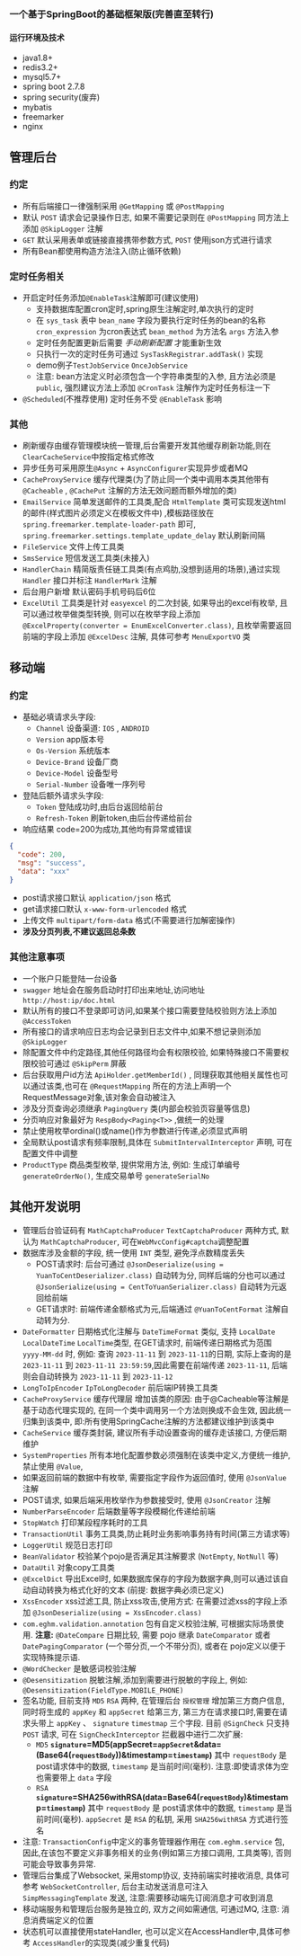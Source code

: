 ### 一个基于SpringBoot的基础框架版(完善直至转行)

#### 运行环境及技术

* java1.8+
* redis3.2+
* mysql5.7+
* spring boot 2.7.8
* spring security(废弃)
* mybatis
* freemarker
* nginx

## 管理后台

### 约定

* 所有后端接口一律强制采用 `@GetMapping` 或 `@PostMapping`
* 默认 `POST` 请求会记录操作日志, 如果不需要记录则在 `@PostMapping` 同方法上添加 `@SkipLogger` 注解
* `GET` 默认采用表单或链接直接携带参数方式, `POST` 使用json方式进行请求
* 所有Bean都使用构造方法注入(防止循环依赖)

### 定时任务相关

* 开启定时任务添加`@EnableTask`注解即可(建议使用)
    * 支持数据库配置cron定时,spring原生注解定时,单次执行的定时
    * 在 `sys_task` 表中 `bean_name` 字段为要执行定时任务的bean的名称 `cron_expression` 为cron表达式 `bean_method`
      为方法名 `args` 方法入参
    * 定时任务配置更新后需要 *手动刷新配置* 才能重新生效
    * 只执行一次的定时任务可通过 `SysTaskRegistrar.addTask()` 实现
    * demo例子`TestJobService` `OnceJobService`
    * 注意: bean方法定义时必须包含一个字符串类型的入参, 且方法必须是 `public`, 强烈建议方法上添加 `@CronTask`
      注解作为定时任务标注一下
* `@Scheduled`(不推荐使用) 定时任务不受 `@EnableTask` 影响

### 其他

* 刷新缓存由缓存管理模块统一管理,后台需要开发其他缓存刷新功能,则在`ClearCacheService`中按指定格式修改
* 异步任务可采用原生`@Async` + `AsyncConfigurer`实现异步或者MQ
* `CacheProxyService` 缓存代理类(为了防止同一个类中调用本类其他带有 `@Cacheable` , `@CachePut`
  注解的方法无效问题而额外增加的类)
* `EmailService` 简单发送邮件的工具类,配合 `HtmlTemplate` 类可实现发送html的邮件(样式图片必须定义在模板文件中)
  ,模板路径放在 `spring.freemarker.template-loader-path` 即可, `spring.freemarker.settings.template_update_delay` 默认刷新间隔
* `FileService` 文件上传工具类
* `SmsService` 短信发送工具类(未接入)
* `HandlerChain` 精简版责任链工具类(有点鸡肋,没想到适用的场景),通过实现 `Handler` 接口并标注 `HandlerMark` 注解
* 后台用户新增 默认密码手机号码后6位
* `ExcelUtil` 工具类是针对 `easyexcel` 的二次封装, 如果导出的excel有枚举, 且可以通过枚举做类型转换,
  则可以在枚举字段上添加 `@ExcelProperty(converter = EnumExcelConverter.class)`,
  且枚举需要返回前端的字段上添加 `@ExcelDesc` 注解, 具体可参考 `MenuExportVO` 类

## 移动端

### 约定

* 基础必填请求头字段:
    * `Channel` 设备渠道: `IOS` , `ANDROID`
    * `Version` app版本号
    * `Os-Version` 系统版本
    * `Device-Brand` 设备厂商
    * `Device-Model` 设备型号
    * `Serial-Number` 设备唯一序列号
* 登陆后额外请求头字段:
    * `Token` 登陆成功时,由后台返回给前台
    * `Refresh-Token` 刷新token,由后台传递给前台
* 响应结果 code=200为成功,其他均有异常或错误

```json
{
  "code": 200, 
  "msg": "success",
  "data": "xxx" 
}
```

* post请求接口默认 `application/json` 格式
* get请求接口默认 `x-www-form-urlencoded` 格式
* 上传文件 `multipart/form-data` 格式(不需要进行加解密操作)
* **涉及分页列表,不建议返回总条数**

### 其他注意事项

* 一个账户只能登陆一台设备
* `swagger` 地址会在服务启动时打印出来地址,访问地址 `http://host:ip/doc.html`
* 默认所有的接口不登录即可访问,如果某个接口需要登陆校验则方法上添加 `@AccessToken`
* 所有接口的请求响应日志均会记录到日志文件中,如果不想记录则添加 `@SkipLogger`
* 除配置文件中约定路径,其他任何路径均会有权限校验, 如果特殊接口不需要权限校验可通过 `@SkipPerm` 屏蔽
* 后台获取用户id方法 `ApiHolder.getMemberId()` , 同理获取其他相关属性也可以通过该类,也可在 `@RequestMapping`
  所在的方法上声明一个RequestMessage对象,该对象会自动被注入
* 涉及分页查询必须继承 `PagingQuery` 类(内部会校验页容量等信息)
* 分页响应对象最好为 `RespBody<Paging<T>>` ,做统一的处理
* 禁止使用枚举ordinal()或name()作为参数进行传递,必须显式声明
* 全局默认post请求有频率限制,具体在 `SubmitIntervalInterceptor` 声明, 可在配置文件中调整
* `ProductType` 商品类型枚举, 提供常用方法, 例如: 生成订单编号 `generateOrderNo()`, 生成交易单号 `generateSerialNo`

## 其他开发说明
* 管理后台验证码有 `MathCaptchaProducer` `TextCaptchaProducer` 两种方式, 默认为 `MathCaptchaProducer`, 可在`WebMvcConfig#captcha`调整配置
* 数据库涉及金额的字段, 统一使用 `INT` 类型, 避免浮点数精度丢失
    * POST请求时: 后台可通过 `@JsonDeserialize(using = YuanToCentDeserializer.class)` 自动转为分,
      同样后端的分也可以通过 `@JsonSerialize(using = CentToYuanSerializer.class)` 自动转为元返回给前端
    * GET请求时: 前端传递金额格式为元,后端通过 `@YuanToCentFormat` 注解自动转为分.
* `DateFormatter` 日期格式化注解与 `DateTimeFormat` 类似, 支持 `LocalDate` `LocalDateTime` `LocalTime`类型, 在GET请求时,
  前端传递日期格式为范围  `yyyy-MM-dd` 时, 例如: 查询 `2023-11-11` 到 `2023-11-11`的日期, 实际上查询的是 `2023-11-11`
  到 `2023-11-11 23:59:59`,因此需要在前端传递 `2023-11-11`, 后端则会自动转换为 `2023-11-11` 到 `2023-11-12`
* `LongToIpEncoder` `IpToLongDecoder` 前后端IP转换工具类
* `CacheProxyService` 缓存代理层 增加该类的原因: 由于@Cacheable等注解是基于动态代理实现的, 在同一个类中调用另一个方法则换成不会生效,
  因此统一归集到该类中, 即:所有使用SpringCache注解的方法都建议维护到该类中
* `CacheService` 缓存类封装, 建议所有手动设置查询的缓存走该接口, 方便后期维护
* `SystemProperties` 所有本地化配置参数必须强制在该类中定义,方便统一维护, 禁止使用 `@Value`,
* 如果返回前端的数据中有枚举, 需要指定字段作为返回值时, 使用 `@JsonValue` 注解
* POST请求, 如果后端采用枚举作为参数接受时, 使用 `@JsonCreator` 注解
* `NumberParseEncoder` 后端数量等字段模糊化传递给前端
* `StopWatch` 打印某段程序耗时的工具
* `TransactionUtil` 事务工具类,防止耗时业务影响事务持有时间(第三方请求等)
* `LoggerUtil` 规范日志打印
* `BeanValidator` 校验某个pojo是否满足其注解要求 (`NotEmpty`, `NotNull` 等)
* `DataUtil` 对象copy工具类
* `@ExcelDict` 导出Excel时, 如果数据库保存的字段为数据字典,则可以通过该自动自动转换为格式化好的文本 (前提:
  数据字典必须已定义)
* `XssEncoder` xss过滤工具, 防止xss攻击,使用方式: 在需要过滤xss的字段上添加 `@JsonDeserialize(using = XssEncoder.class)`
* `com.eghm.validation.annotation` 包有自定义校验注解, 可根据实际场景使用. **注意:** `@DateCompare` 日期比较, 需要 pojo
  继承 `DateComparator` 或者 `DatePagingComparator` (一个带分页,一个不带分页), 或者在 pojo定义以便于实现特殊提示语.
* `@WordChecker` 是敏感词校验注解
* `@Desensitization` 脱敏注解,添加到需要进行脱敏的字段上, 例如: `@Desensitization(FieldType.MOBILE_PHONE)`
* 签名功能, 目前支持 `MD5` `RSA` 两种, 在管理后台 `授权管理` 增加第三方商户信息, 同时将生成的 `appKey` 和 `appSecret`
  给第三方, 第三方在请求接口时,需要在请求头带上 `appKey` 、 `signature` `timestmap` 三个字段. 目前 `@SignCheck`
  只支持 `POST` 请求, 可在 `SignCheckInterceptor` 拦截器中进行二次扩展:
    * `MD5` **`signature`=MD5(appSecret=`appSecret`&data=(Base64(`requestBody`))&timestamp=`timestamp`)**
      其中 `requestBody` 是 post请求体中的数据, `timestamp` 是当前时间(毫秒). 注意:即使请求体为空也需要带上 `data` 字段
    * `RSA` **`signature`=SHA256withRSA(data=Base64(`requestBody`)&timestamp=`timestamp`)** 其中 `requestBody` 是
      post请求体中的数据, `timestamp` 是当前时间(毫秒). `appSecret` 是 `RSA` 的私钥, 采用 `SHA256withRSA` 方式进行签名
* 注意: `TransactionConfig`中定义的事务管理器作用在 `com.eghm.service` 包, 因此,在该包不要定义非事务相关的业务(例如第三方接口调用, 工具类等), 否则可能会导致事务异常.
* 管理后台集成了Websocket, 采用stomp协议, 支持前端实时接收消息, 具体可参考 `WebSocketController`, 后台主动发送消息可注入 `SimpMessagingTemplate` 发送, 注意:需要移动端先订阅消息才可收到消息 
* 移动端服务和管理后台服务是独立的, 双方之间如需通信, 可通过MQ, 注意: 消息消费端定义的位置
* 状态机可以直接使用stateHandler, 也可以定义在AccessHandler中,具体可参考 `AccessHandler`的实现类(减少重复代码)